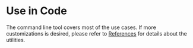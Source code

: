 # Use in Code

The command line tool covers most of the use cases. If more customizations is desired, please refer to [References](../references/index.md) for details about the utilities.
